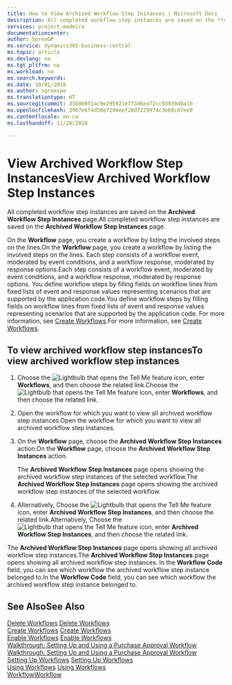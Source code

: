 ```yaml
---
title: How to View Archived Workflow Step Instances | Microsoft Docs
description: All completed workflow step instances are saved on the **Archived Workflow Step Instances** page.
services: project-madeira
documentationcenter: 
author: SorenGP
ms.service: dynamics365-business-central
ms.topic: article
ms.devlang: na
ms.tgt_pltfrm: na
ms.workload: na
ms.search.keywords: 
ms.date: 10/01/2018
ms.author: sgroespe
ms.translationtype: HT
ms.sourcegitcommit: 33b900f1ac9e295921e7f3d6ea72cc93939d8a1b
ms.openlocfilehash: 3967e6f4d58e7294eef28d7229974c3e08c87ee0
ms.contentlocale: en-ca
ms.lasthandoff: 11/26/2018

---
```

# <a name="view-archived-workflow-step-instances"></a><span data-ttu-id="0e44f-103">View Archived Workflow Step Instances</span><span class="sxs-lookup"><span data-stu-id="0e44f-103">View Archived Workflow Step Instances</span></span>
<span data-ttu-id="0e44f-104">All completed workflow step instances are saved on the **Archived Workflow Step Instances** page.</span><span class="sxs-lookup"><span data-stu-id="0e44f-104">All completed workflow step instances are saved on the **Archived Workflow Step Instances** page.</span></span>  

 <span data-ttu-id="0e44f-105">On the **Workflow** page, you create a workflow by listing the involved steps on the lines.</span><span class="sxs-lookup"><span data-stu-id="0e44f-105">On the **Workflow** page, you create a workflow by listing the involved steps on the lines.</span></span> <span data-ttu-id="0e44f-106">Each step consists of a workflow event, moderated by event conditions, and a workflow response, moderated by response options.</span><span class="sxs-lookup"><span data-stu-id="0e44f-106">Each step consists of a workflow event, moderated by event conditions, and a workflow response, moderated by response options.</span></span> <span data-ttu-id="0e44f-107">You define workflow steps by filling fields on workflow lines from fixed lists of event and response values representing scenarios that are supported by the application code.</span><span class="sxs-lookup"><span data-stu-id="0e44f-107">You define workflow steps by filling fields on workflow lines from fixed lists of event and response values representing scenarios that are supported by the application code.</span></span> <span data-ttu-id="0e44f-108">For more information, see [Create Workflows](across-how-to-create-workflows.md).</span><span class="sxs-lookup"><span data-stu-id="0e44f-108">For more information, see [Create Workflows](across-how-to-create-workflows.md).</span></span>  

## <a name="to-view-archived-workflow-step-instances"></a><span data-ttu-id="0e44f-109">To view archived workflow step instances</span><span class="sxs-lookup"><span data-stu-id="0e44f-109">To view archived workflow step instances</span></span>  
1.  <span data-ttu-id="0e44f-110">Choose the ![Lightbulb that opens the Tell Me feature](media/ui-search/search_small.png "Tell me what you want to do") icon, enter **Workflows**, and then choose the related link.</span><span class="sxs-lookup"><span data-stu-id="0e44f-110">Choose the ![Lightbulb that opens the Tell Me feature](media/ui-search/search_small.png "Tell me what you want to do") icon, enter **Workflows**, and then choose the related link.</span></span>  
2.  <span data-ttu-id="0e44f-111">Open the workflow for which you want to view all archived workflow step instances.</span><span class="sxs-lookup"><span data-stu-id="0e44f-111">Open the workflow for which you want to view all archived workflow step instances.</span></span>  
3.  <span data-ttu-id="0e44f-112">On the **Workflow** page, choose the **Archived Workflow Step Instances** action.</span><span class="sxs-lookup"><span data-stu-id="0e44f-112">On the **Workflow** page, choose the **Archived Workflow Step Instances** action.</span></span>  

    <span data-ttu-id="0e44f-113">The **Archived Workflow Step Instances** page opens showing the archived workflow step instances of the selected workflow.</span><span class="sxs-lookup"><span data-stu-id="0e44f-113">The **Archived Workflow Step Instances** page opens showing the archived workflow step instances of the selected workflow.</span></span>  
4.  <span data-ttu-id="0e44f-114">Alternatively, Choose the ![Lightbulb that opens the Tell Me feature](media/ui-search/search_small.png "Tell me what you want to do") icon, enter **Archived Workflow Step Instances**, and then choose the related link.</span><span class="sxs-lookup"><span data-stu-id="0e44f-114">Alternatively, Choose the ![Lightbulb that opens the Tell Me feature](media/ui-search/search_small.png "Tell me what you want to do") icon, enter **Archived Workflow Step Instances**, and then choose the related link.</span></span>  

<span data-ttu-id="0e44f-115">The **Archived Workflow Step Instances** page opens showing all archived workflow step instances.</span><span class="sxs-lookup"><span data-stu-id="0e44f-115">The **Archived Workflow Step Instances** page opens showing all archived workflow step instances.</span></span> <span data-ttu-id="0e44f-116">In the **Workflow Code** field, you can see which workflow the archived workflow step instance belonged to.</span><span class="sxs-lookup"><span data-stu-id="0e44f-116">In the **Workflow Code** field, you can see which workflow the archived workflow step instance belonged to.</span></span>  

## <a name="see-also"></a><span data-ttu-id="0e44f-117">See Also</span><span class="sxs-lookup"><span data-stu-id="0e44f-117">See Also</span></span>  
 <span data-ttu-id="0e44f-118">[Delete Workflows](across-how-to-delete-workflows.md) </span><span class="sxs-lookup"><span data-stu-id="0e44f-118">[Delete Workflows](across-how-to-delete-workflows.md) </span></span>  
 <span data-ttu-id="0e44f-119">[Create Workflows](across-how-to-create-workflows.md) </span><span class="sxs-lookup"><span data-stu-id="0e44f-119">[Create Workflows](across-how-to-create-workflows.md) </span></span>  
 <span data-ttu-id="0e44f-120">[Enable Workflows](across-how-to-enable-workflows.md) </span><span class="sxs-lookup"><span data-stu-id="0e44f-120">[Enable Workflows](across-how-to-enable-workflows.md) </span></span>  
 <span data-ttu-id="0e44f-121">[Walkthrough: Setting Up and Using a Purchase Approval Workflow](walkthrough-setting-up-and-using-a-purchase-approval-workflow.md) </span><span class="sxs-lookup"><span data-stu-id="0e44f-121">[Walkthrough: Setting Up and Using a Purchase Approval Workflow](walkthrough-setting-up-and-using-a-purchase-approval-workflow.md) </span></span>  
 <span data-ttu-id="0e44f-122">[Setting Up Workflows](across-set-up-workflows.md) </span><span class="sxs-lookup"><span data-stu-id="0e44f-122">[Setting Up Workflows](across-set-up-workflows.md) </span></span>  
 <span data-ttu-id="0e44f-123">[Using Workflows](across-use-workflows.md) </span><span class="sxs-lookup"><span data-stu-id="0e44f-123">[Using Workflows](across-use-workflows.md) </span></span>  
 [<span data-ttu-id="0e44f-124">Workflow</span><span class="sxs-lookup"><span data-stu-id="0e44f-124">Workflow</span></span>](across-workflow.md)

